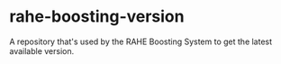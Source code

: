 # rahe-boosting-version
A repository that's used by the RAHE Boosting System to get the latest available version.
